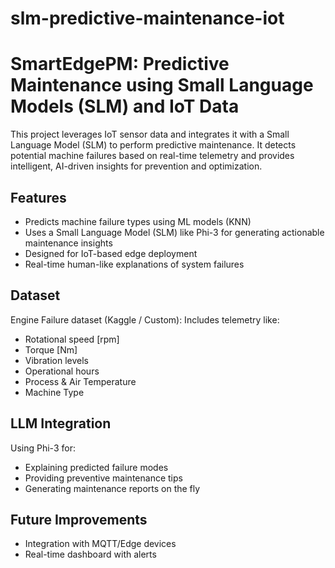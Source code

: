 # slm-predictive-maintenance-iot

# SmartEdgePM: Predictive Maintenance using Small Language Models (SLM) and IoT Data

This project leverages IoT sensor data and integrates it with a Small Language Model (SLM) to perform predictive maintenance. It detects potential machine failures based on real-time telemetry and provides intelligent, AI-driven insights for prevention and optimization.

##  Features
-  Predicts machine failure types using ML models (KNN)
-  Uses a Small Language Model (SLM) like Phi-3 for generating actionable maintenance insights
-  Designed for IoT-based edge deployment
-  Real-time human-like explanations of system failures

## Dataset
   Engine Failure dataset (Kaggle / Custom):
   Includes telemetry like:

-  Rotational speed [rpm]
-  Torque [Nm]
-  Vibration levels
-  Operational hours
-  Process & Air Temperature
-  Machine Type

## LLM Integration
Using Phi-3 for:
-  Explaining predicted failure modes
-  Providing preventive maintenance tips
-  Generating maintenance reports on the fly
## Future Improvements
-  Integration with MQTT/Edge devices
-  Real-time dashboard with alerts
